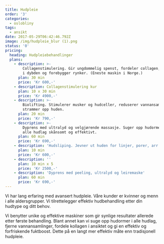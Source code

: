 ```yaml
---
title: Hudpleie
order: '3'
categories:
  - oslobliny
tags:
  - ansikt
date: 2017-05-29T06:42:46.792Z
image: /img/hudpleie_blur (1).png
status: '0'
pricing:
  heading: Hudpleiebehandlinger
  plans:
    - description: >-
        Collagenstimulering. Gir ungdommelig spenst, fordeler collagen, gir fukt
        i dybden og forebygger rynker. (Eneste maskin i Norge.)
      plan: 30 min
      price: 'Kr 600,-'
    - description: Collagenstimulering kur
      plan: 10 x 30 min
      price: 'Kr 4900,-'
    - description: >-
        Biolifting. Stimulerer musker og hudceller, reduserer vannansamlinger og
        strammer opp huden.
      plan: 20 min
      price: 'Kr 790,-'
    - description: >-
        Dyprens med ultralyd og velgjørende massasje. Suger opp hudormer fra
        alle hudlag skånsomt og effektivt.
      plan: 60 min
      price: 'Kr 690,-'
    - description: 'Hudsliping. Jevner ut huden for linjer, porer, arr og pigmenteringer.'
      plan: 10 min
      price: 'Kr 600,-'
    - description: ''
      plan: 10 min x 5
      price: 'Kr 2500,-'
    - description: 'Dyprens med peeling, ultralyd og leiremaske'
      plan: 60 min
      price: 'Kr 690,-'
---
```

Vi har lang erfaring med avansert hudpleie. Våre kunder er kvinner og menn i alle aldersgrupper. Vi tilrettelegger effektiv hudbehandling etter din hudtype og ditt behov.

Vi benytter unike og effektive maskiner som gir synlige resultater allerede etter første behandling. Blant annet kan vi suge opp hudormer i alle hudlag, fjerne vannansamlinger, fordele kollagen i ansiktet og gi en effektiv og forfriskende fuktboost. Dette på en langt mer effektiv måte enn tradisjonell hudpleie. 

